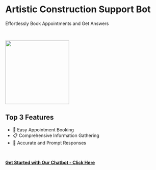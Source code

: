 # Artistic Construction Support Bot
Effortlessly Book Appointments and Get Answers

<br>

<img src="![Screenshot 2024-06-13 141858](https://github.com/mattrob333/Projects_Expanded/assets/31228129/00bbfd10-a5a9-4368-8520-c0b729f6df30)
" height="200">
<br>

## Top 3 Features

* 📅 Easy Appointment Booking
* 📋 Comprehensive Information Gathering
* 🤖 Accurate and Prompt Responses
<br>

**[<i class="fa-solid fa-up-right-from-square"></i> Get Started with Our Chatbot - Click Here](https://your-website-link.com)**
